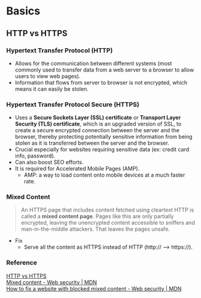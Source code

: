 # Basics

## HTTP vs HTTPS
### Hypertext Transfer Protocol (HTTP)
- Allows for the communication between different systems (most commonly used to transfer data from a web server to a browser to allow users to view web pages).
- Information that flows from server to browser is not encrypted, which means it can easily be stolen.
### Hypertext Transfer Protocol Secure (HTTPS)
- Uses a **Secure Sockets Layer (SSL) certificate** or **Transport Layer Security (TLS) certificate**, which is an upgraded version of SSL, to create a secure encrypted connection between the server and the browser, thereby protecting potentially sensitive information from being stolen as it is transferred between the server and the browser.
- Crucial especially for websites requiring sensitive data (ex: credit card info, password).
- Can also boost SEO efforts.
- It is required for Accelerated Mobile Pages (AMP).
  - AMP: a way to load content onto mobile devices at a much faster rate.
### Mixed Content
> An HTTPS page that includes content fetched using cleartext HTTP is called a **mixed content page**. Pages like this are only partially encrypted, leaving the unencrypted content accessible to sniffers and man-in-the-middle attackers. That leaves the pages unsafe.
- Fix
  - Serve all the content as HTTPS instead of HTTP (http:// --> https://).

### Reference
[HTTP vs HTTPS](https://seopressor.com/blog/http-vs-https/)  
[Mixed content - Web security | MDN](https://developer.mozilla.org/en-US/docs/Web/Security/Mixed_content)  
[How to fix a website with blocked mixed content - Web security | MDN](https://developer.mozilla.org/en-US/docs/Web/Security/Mixed_content/How_to_fix_website_with_mixed_content)
